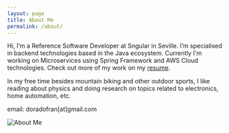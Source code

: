 ```yaml
---
layout: page
title: About Me
permalink: /about/
---
```


Hi, I’m a Reference Software Developer at Sngular in Seville. I’m specialised in backend technologies based in the Java ecosystem. Currently I'm working on Microservices using Spring Framework and AWS Cloud technologies. Check out more of my work on my [resume](https://frandorado.github.io/cv/).

In my free time besides mountain biking and other outdoor sports, I like reading about physics and doing research on topics related to electronics, home automation, etc.

email: doradofran[at]gmail.com

![About Me](https://raw.githubusercontent.com/frandorado/frandorado.github.io/master/static/img/me.png "About Me")
